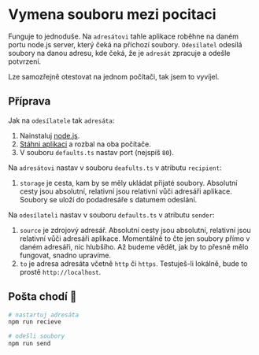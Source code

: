 # Vymena souboru mezi pocitaci

Funguje to jednoduše. Na `adresátovi` tahle aplikace roběhne na daném portu node.js server, který čeká na příchozí soubory. `Odesílatel` odesílá soubory na danou adresu, kde čeká, že je `adresát` zpracuje a odešle potvrzení.

Lze samozřejně otestovat na jednom počítači, tak jsem to vyvíjel.

## Příprava

Jak na `odesílatele` tak `adresáta`:

1.  Nainstaluj [node.js](https://nodejs.org/en/download).
2.  [Stáhni aplikaci](https://github.com/tadeaspetak/server-files/raw/main/server-files.zip) a rozbal na oba počítače.
3.  V souboru `defaults.ts` nastav port (nejspíš `80`).

Na `adresátovi` nastav v souboru `deafults.ts` v atributu `recipient`:

1. `storage` je cesta, kam by se měly ukládat přijaté soubory. Absolutní cesty jsou absolutní, relativní jsou relativní vůči adresáři aplikace. Soubory se uloží do podadresáře s datumem odeslání.

Na `odesílateli` nastav v souboru `defaults.ts` v atributu `sender`:

1. `source` je zdrojový adresář. Absolutní cesty jsou absolutní, relativní jsou relativní vůči adresáři aplikace. Momentálně to čte jen soubory přímo v daném adresáři, nic hlubšího. Až budeme vědět, jak by to přesně mělo fungovat, snadno upravíme.
2. `to` je adresa adresáta včetně `http` či `https`. Testuješ-li lokálně, bude to prostě `http://localhost`.

## Pošta chodí 🤞

```bash
# nastartuj adresáta
npm run recieve

# odešli soubory
npm run send
```

